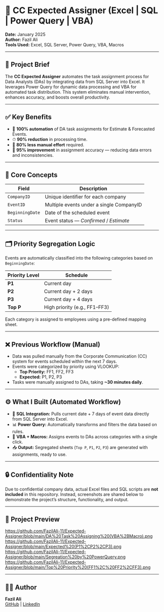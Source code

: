 # 📌 CC Expected Assigner (Excel | SQL | Power Query | VBA)

**Date:** January 2025  
**Author:** Fazil Ali  
**Tools Used:** Excel, SQL Server, Power Query, VBA, Macros  

---

## 🧠 Project Brief

The **CC Expected Assigner** automates the task assignment process for Data Analysts (DAs) by integrating data from SQL Server into Excel. It leverages Power Query for dynamic data processing and VBA for automated task distribution. This system eliminates manual intervention, enhances accuracy, and boosts overall productivity.

---

## ✅ Key Benefits

- 🔄 **100% automation** of DA task assignments for Estimate & Forecasted Events.
- ⏱ **90% reduction** in processing time.
- 🙌 **80% less manual effort** required.
- 🎯 **95% improvement** in assignment accuracy — reducing data errors and inconsistencies.

---

## 🔑 Core Concepts

| Field           | Description                                 |
|------------------|---------------------------------------------|
| `CompanyID`       | Unique identifier for each company           |
| `EventID`         | Multiple events under a single CompanyID     |
| `BeginningDate`   | Date of the scheduled event                  |
| `Status`          | Event status — *Confirmed* / *Estimate*      |

---

## 🗂 Priority Segregation Logic

Events are automatically classified into the following categories based on `BeginningDate`:

| Priority Level | Schedule                         |
|----------------|----------------------------------|
| **P1**         | Current day                      |
| **P2**         | Current day + 2 days             |
| **P3**         | Current day + 4 days             |
| **Top P**      | High priority (e.g., FF1–FF3)     |

Each category is assigned to employees using a pre-defined mapping sheet.

---

## ❌ Previous Workflow (Manual)

- Data was pulled manually from the Corporate Communication (CC) system for events scheduled within the next 7 days.
- Events were categorized by priority using VLOOKUP:
  - **Top Priority:** FF1, FF2, FF3  
  - **Expected:** P1, P2, P3
- Tasks were manually assigned to DAs, taking **~30 minutes daily**.

---

## ⚙️ What I Built (Automated Workflow)

- 🔌 **SQL Integration:** Pulls current date + 7 days of event data directly from SQL Server into Excel.
- 📊 **Power Query:** Automatically transforms and filters the data based on rules.
- 🤖 **VBA + Macros:** Assigns events to DAs across categories with a single click.
- 📥 **Output:** Segregated sheets (`Top P`, `P1`, `P2`, `P3`) are generated with assignments, ready to use.

---

## 🔒 Confidentiality Note

Due to confidential company data, actual Excel files and SQL scripts are **not included** in this repository.
Instead, screenshots are shared below to demonstrate the project’s structure, functionality, and output.

---

## 📸 Project Preview

https://github.com/FazilAli-11/Expected-Assigner/blob/main/DA%20Task%20Assigning%20(VBA%2BMacro).png
https://github.com/FazilAli-11/Expected-Assigner/blob/main/Expected%20(P1%2CP2%2CP3).png
https://github.com/FazilAli-11/Expected-Assigner/blob/main/Segreation%20by%20PowerQuery.png
https://github.com/FazilAli-11/Expected-Assigner/blob/main/Top%20Priority%20(FF1%2C%20FF2%2CFF3).png

---

## 👨‍💻 Author

**Fazil Ali**  
[GitHub](https://github.com/FazilAli-11) | [LinkedIn](https://www.linkedin.com/in/fazilali11)
